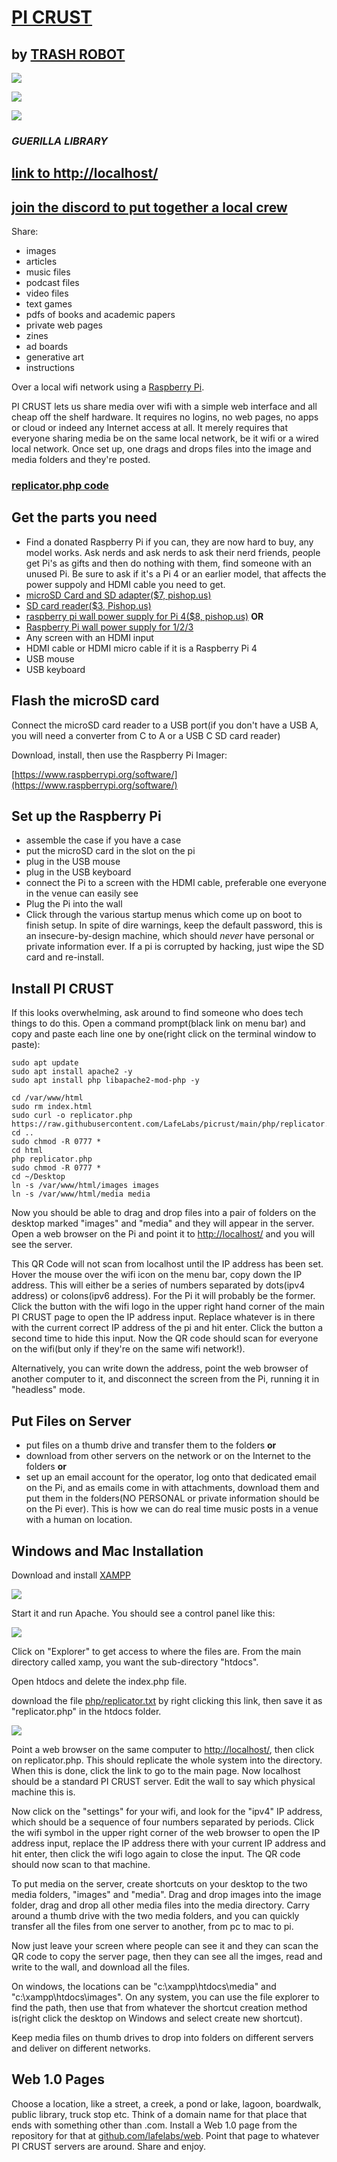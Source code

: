 # [PI CRUST](https://github.com/LafeLabs/picrust)
 
## by [TRASH ROBOT](https://www.trashrobot.org)

![](https://i.imgur.com/fmUlljl.png)

![](https://i.imgur.com/1ujLhzq.png)

![](https://i.imgur.com/Y5OekAp.png)

### ***GUERILLA LIBRARY***

## [link to http://localhost/](http://localhost/)

## [join the discord to put together a local crew](https://discord.gg/U6nT4eNX3y)

Share:

 - images
 - articles
 - music files
 - podcast files
 - video files
 - text games
 - pdfs of books and academic papers
 - private web pages
 - zines
 - ad boards
 - generative art
 - instructions

Over a local wifi network using a [Raspberry Pi](https://www.raspberrypi.org/).


PI CRUST lets us share media over wifi with a simple web interface and all cheap off the shelf hardware.  It requires no logins, no web pages, no apps or cloud or indeed any Internet access at all.  It merely requires that everyone sharing media be on the same local network, be it wifi or a wired local network.  Once set up, one drags and drops files into the image and media folders and they're posted.


### [replicator.php code](https://raw.githubusercontent.com/LafeLabs/picrust/main/php/replicator.txt)
 

## Get the parts you need

 - Find a donated Raspberry Pi if you can, they are now hard to buy, any model works. Ask nerds and ask nerds to ask their nerd friends, people get Pi's as gifts and then do nothing with them, find someone with an unused Pi.  Be sure to ask if it's a Pi 4 or an earlier model, that affects the power suppoly and HDMI cable you need to get.
 - [microSD Card and SD adapter($7, pishop.us)](https://www.pishop.us/product/microsd-card-32-gb-class-10-blank/)
 - [SD card reader($3, Pishop.us)](https://www.pishop.us/product/high-speed-micro-sd-card-reader-maximum-128gb-black/)
 - [raspberry pi wall power supply for Pi 4($8, pishop.us)](https://www.pishop.us/product/raspberry-pi-15w-power-supply-us-black/) **OR**
 - [Raspberry Pi wall power supply for 1/2/3](https://www.pishop.us/product/raspberry-pi-12-5w-power-supply-us-white/)
 - Any screen with an HDMI input
 - HDMI cable or HDMI micro cable if it is a Raspberry Pi 4
 - USB mouse
 - USB keyboard


## Flash the microSD card 

 Connect the microSD card reader to a USB port(if you don't have a USB A, you will need a converter from C to A or a USB C SD card reader)

Download, install, then use the Raspberry Pi Imager:

[https://www.raspberrypi.org/software/](https://www.raspberrypi.org/software/)


## Set up the Raspberry Pi

 - assemble the case if you have a case
 - put the microSD card in the slot on the pi
 - plug in the USB mouse
 - plug in the USB keyboard
 - connect the Pi to a screen with the HDMI cable, preferable one everyone in the venue can easily see
 - Plug the Pi into the wall
 - Click through the various startup menus which come up on boot to finish setup. In spite of dire warnings, keep the default password, this is an insecure-by-design machine, which should *never* have personal or private information ever.  If a pi is corrupted by hacking, just wipe the SD card and re-install.


## Install PI CRUST

If this looks overwhelming, ask around to find someone who does tech things to do this. Open a command prompt(black link on menu bar) and copy and paste each line one by one(right click on the terminal window to paste):


```
sudo apt update
sudo apt install apache2 -y
sudo apt install php libapache2-mod-php -y

cd /var/www/html
sudo rm index.html
sudo curl -o replicator.php https://raw.githubusercontent.com/LafeLabs/picrust/main/php/replicator.txt
cd ..
sudo chmod -R 0777 *
cd html
php replicator.php
sudo chmod -R 0777 *
cd ~/Desktop
ln -s /var/www/html/images images
ln -s /var/www/html/media media
```

Now you should be able to drag and drop files into a pair of folders on the desktop marked "images" and "media" and they will appear in the server.  Open a web browser on the Pi and point it to [http://localhost/](http://localhost/) and you will see the server.  

This QR Code will not scan from localhost until the IP address has been set.  Hover the mouse over the wifi icon on the menu bar, copy down the IP address.  This will either be a series of numbers separated by dots(ipv4 address) or colons(ipv6 address).  For the Pi it will probably be the former.  Click the button with the wifi logo in the upper right hand corner of the main PI CRUST page to open the IP address input.  Replace whatever is in there with the current correct IP address of the pi and hit enter.  Click the button a second time to hide this input.  Now the QR code should scan for everyone on the wifi(but only if they're on the same wifi network!).  

Alternatively, you can write down the address, point the web browser of another computer to it, and disconnect the screen from the Pi, running it in "headless" mode.  

## Put Files on Server

 - put files on a thumb drive and transfer them to the folders **or**
 - download from other servers on the network or on the Internet to the folders **or**
 - set up an email account for the operator, log onto that dedicated email on the Pi, and as emails come in with attachments, download them and put them in the folders(NO PERSONAL or private information should be on the Pi ever).  This is how we can do real time music posts in a venue with a human on location.
 
## Windows and Mac Installation

 Download and install [XAMPP](https://www.apachefriends.org/index.html)
 
 ![](https://i.imgur.com/G90zeyE.png)
 
 Start it and run Apache. You should see a control panel like this:
 
 ![](https://i.imgur.com/wgpIqfH.png)
 
 Click on "Explorer" to get access to where the files are.  From the main directory called xamp, you want the sub-directory "htdocs".  
 
 Open htdocs and  delete the index.php file.
 
download the file [php/replicator.txt](https://raw.githubusercontent.com/LafeLabs/picrust/main/php/replicator.txt) by right clicking this link, then save it as "replicator.php" in the htdocs folder.  
 
 
 ![](https://i.imgur.com/EpHYYOd.png)

Point a web browser on the same computer to [http://localhost/](http://localhost), then click on replicator.php.  This should replicate the whole system into the directory.  When this is done, click the link to go to the main page.  Now localhost should be a standard PI CRUST server.  Edit the wall to say which physical machine this is.  

Now click on the "settings" for your wifi, and look for the "ipv4" IP address, which should be a sequence of four numbers separated by periods.  Click the wifi symbol in the upper right corner of the web browser to open the IP address input, replace the IP address there with your current IP address and hit enter, then click the wifi logo again to close the input.  The QR code should now scan to that machine.

To put media on the server, create shortcuts on your desktop to the two media folders, "images" and "media".  Drag and drop images into the image folder, drag and drop all other media files into the media directory.  Carry around a thumb drive with the two media folders, and you can quickly transfer all the files from one server to another, from pc to mac to pi.  

Now just leave your screen where people can see it and they can scan the QR code to copy the server page, then they can see all the imges, read and write to the wall, and download all the files.

On windows, the locations can be "c:\xampp\htdocs\media" and "c:\xampp\htdocs\images".  On any system, you can use the file explorer to find the path, then use that from whatever the shortcut creation method is(right click the desktop on Windows and select create new shortcut).

Keep media files on thumb drives to drop into folders on different servers and deliver on different networks.

## Web 1.0 Pages

Choose a location, like a street, a creek, a pond or lake, lagoon, boardwalk, public library, truck stop etc.  Think of a domain name for that place that ends with something other than .com. Install a Web 1.0 page from the repository for that at [github.com/lafelabs/web](https://github.com/LafeLabs/web).  Point that page to whatever PI CRUST servers are around.  Share and enjoy.
